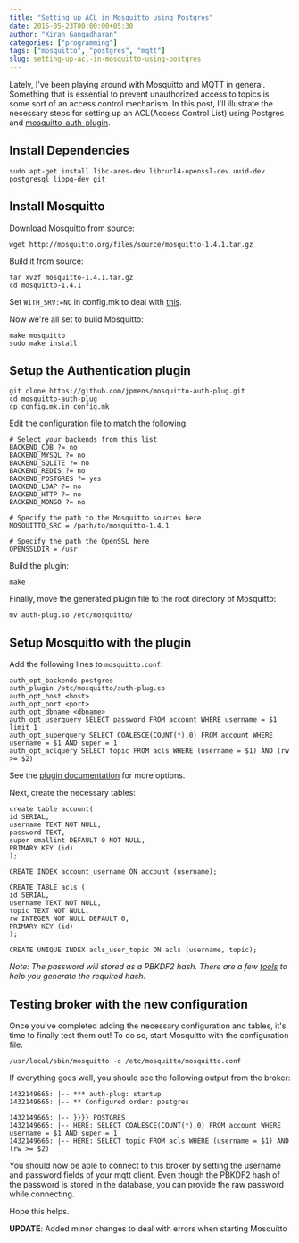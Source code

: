 ```yaml
---
title: "Setting up ACL in Mosquitto using Postgres"
date: 2015-05-23T00:00:00+05:30
author: "Kiran Gangadharan"
categories: ["programming"]
tags: ["mosquitto", "postgres", "mqtt"]
slug: setting-up-acl-in-mosquitto-using-postgres
---
```


Lately, I've been playing around with Mosquitto and MQTT in
general. Something that is essential to prevent unauthorized access to
topics is some sort of an access control mechanism. In this post, I'll
illustrate the necessary steps for setting up an ACL(Access Control
List) using Postgres and [mosquitto-auth-plugin](https://github.com/jpmens/mosquitto-auth-plug.git).

## Install Dependencies<a id="sec-1" name="sec-1"></a>

    sudo apt-get install libc-ares-dev libcurl4-openssl-dev uuid-dev postgresql libpq-dev git

## Install Mosquitto<a id="sec-2" name="sec-2"></a>

Download Mosquitto from source:

    wget http://mosquitto.org/files/source/mosquitto-1.4.1.tar.gz

Build it from source:

    tar xvzf mosquitto-1.4.1.tar.gz
    cd mosquitto-1.4.1

Set ```WITH_SRV:=NO``` in config.mk to deal with
[this](https://github.com/jpmens/mosquitto-auth-plug/issues/33).

Now we're all set to build Mosquitto:

    make mosquitto
    sudo make install

## Setup the Authentication plugin<a id="sec-3" name="sec-3"></a>

    git clone https://github.com/jpmens/mosquitto-auth-plug.git
    cd mosquitto-auth-plug
    cp config.mk.in config.mk

Edit the configuration file to match the following:

    # Select your backends from this list
    BACKEND_CDB ?= no
    BACKEND_MYSQL ?= no
    BACKEND_SQLITE ?= no
    BACKEND_REDIS ?= no
    BACKEND_POSTGRES ?= yes
    BACKEND_LDAP ?= no
    BACKEND_HTTP ?= no
    BACKEND_MONGO ?= no

    # Specify the path to the Mosquitto sources here
    MOSQUITTO_SRC = /path/to/mosquitto-1.4.1

    # Specify the path the OpenSSL here
    OPENSSLDIR = /usr

Build the plugin:

    make

Finally, move the generated plugin file to the root directory of Mosquitto:

    mv auth-plug.so /etc/mosquitto/

## Setup Mosquitto with the plugin<a id="sec-4" name="sec-4"></a>

Add the following lines to `mosquitto.conf`:

    auth_opt_backends postgres
    auth_plugin /etc/mosquitto/auth-plug.so
    auth_opt_host <host>
    auth_opt_port <port>
    auth_opt_dbname <dbname>
    auth_opt_userquery SELECT password FROM account WHERE username = $1 limit 1
    auth_opt_superquery SELECT COALESCE(COUNT(*),0) FROM account WHERE username = $1 AND super = 1
    auth_opt_aclquery SELECT topic FROM acls WHERE (username = $1) AND (rw >= $2)

See the [plugin documentation](https://github.com/jpmens/mosquitto-auth-plug#postgresql) for more options.

Next, create the necessary tables:

    create table account(
    id SERIAL,
    username TEXT NOT NULL,
    password TEXT,
    super smallint DEFAULT 0 NOT NULL,
    PRIMARY KEY (id)
    );

    CREATE INDEX account_username ON account (username);

    CREATE TABLE acls (
    id SERIAL,
    username TEXT NOT NULL,
    topic TEXT NOT NULL,
    rw INTEGER NOT NULL DEFAULT 0,
    PRIMARY KEY (id)
    );

    CREATE UNIQUE INDEX acls_user_topic ON acls (username, topic);

*Note: The password will stored as a PBKDF2 hash. There are a few
[tools](https://github.com/jpmens/mosquitto-auth-plug/tree/master/contrib) to help you generate the required hash.*

## Testing broker with the new configuration<a id="sec-5" name="sec-5"></a>

Once you've completed adding the necessary configuration and tables,
it's time to finally test them out! To do so, start Mosquitto with the
configuration file:

    /usr/local/sbin/mosquitto -c /etc/mosquitto/mosquitto.conf

If everything goes well, you should see the following output from the
broker:

    1432149665: |-- *** auth-plug: startup
    1432149665: |-- ** Configured order: postgres

    1432149665: |-- }}}} POSTGRES
    1432149665: |-- HERE: SELECT COALESCE(COUNT(*),0) FROM account WHERE username = $1 AND super = 1
    1432149665: |-- HERE: SELECT topic FROM acls WHERE (username = $1) AND (rw >= $2)

You should now be able to connect to this broker by setting the
username and password fields of your mqtt client. Even though the
PBKDF2 hash of the password is stored in the database, you can provide
the raw password while connecting.

Hope this helps.


**UPDATE**: Added minor changes to deal with errors when starting Mosquitto

